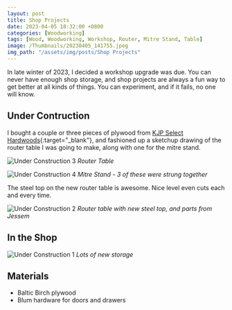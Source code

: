 ```yaml
---
layout: post
title: Shop Projects
date: 2023-04-05 18:32:00 +0800
categories: [Woodworking]
tags: [Wood, Woodworking, Workshop, Router, Mitre Stand, Table]
image: /Thumbnails/20230405_141755.jpeg
img_path: "/assets/img/posts/Shop Projects"
---
```


In late winter of 2023, I decided a workshop upgrade was due.  You can never have enough shop storage, and shop projects are always a fun way to get better at all kinds of things.  You can experiment, and if it fails, no one will know.

## Under Contruction

I bought a couple or three pieces of plywood from [KJP Select Hardwoods]{:target="_blank"}, and fashioned up a sketchup drawing of the router table I was going to make, along with one for the mitre stand.

![Under Construction 3][Under Construction 3]
_Router Table_

![Under Construction 4][Under Construction 4]
_Mitre Stand - 3 of these were strung together_

The steel top on the new router table is awesome.  Nice level even cuts each and every time.

![Under Construction 2][Under Construction 2]
_Router table with new steel top, and parts from Jessem_

## In the Shop

![Under Construction 1][Under Construction 1]
_Lots of new storage_

## Materials

- Baltic Birch plywood
- Blum hardware for doors and drawers

[Under Construction 1]: 20230405_141747.jpeg
[Under Construction 2]: 20230405_141755.jpeg
[Under Construction 3]: Sketchup%20of%20Router%20Table.jpeg
[Under Construction 4]: Sketchup%20of%20Mitre%20Stand.jpeg
[KJP Select Hardwoods]: https://www.kjpselecthardwoods.com/pages/baltic-birch-plywood
